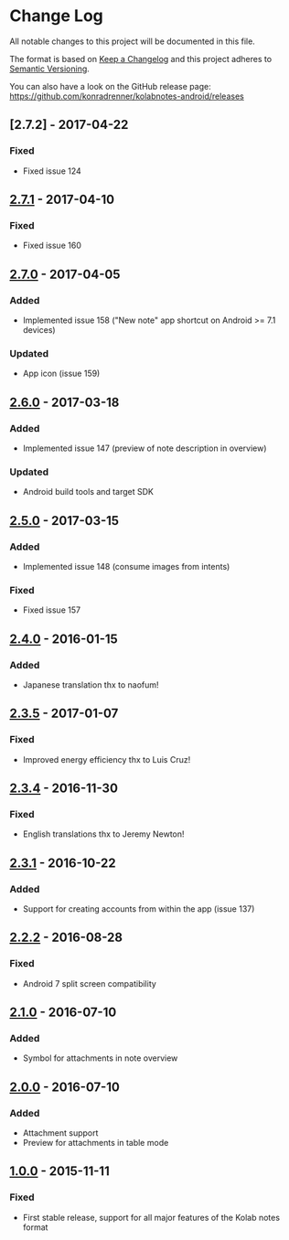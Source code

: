 # Change Log
All notable changes to this project will be documented in this file.

The format is based on [Keep a Changelog](http://keepachangelog.com/) 
and this project adheres to [Semantic Versioning](http://semver.org/).

You can also have a look on the GitHub release page: https://github.com/konradrenner/kolabnotes-android/releases

## [2.7.2] - 2017-04-22
### Fixed
- Fixed issue 124

## [2.7.1] - 2017-04-10
### Fixed
- Fixed issue 160

## [2.7.0] - 2017-04-05
### Added
- Implemented issue 158 ("New note" app shortcut on Android >= 7.1 devices)
### Updated
- App icon (issue 159)

## [2.6.0] - 2017-03-18
### Added
- Implemented issue 147 (preview of note description in overview)
### Updated
- Android build tools and target SDK

## [2.5.0] - 2017-03-15
### Added
- Implemented issue 148 (consume images from intents)
### Fixed
- Fixed issue 157

## [2.4.0] - 2016-01-15
### Added
- Japanese translation thx to naofum!

## [2.3.5] - 2017-01-07
### Fixed
- Improved energy efficiency thx to Luis Cruz!

## [2.3.4] - 2016-11-30
### Fixed
- English translations thx to Jeremy Newton!

## [2.3.1] - 2016-10-22
### Added
- Support for creating accounts from within the app (issue 137)

## [2.2.2] - 2016-08-28
### Fixed
- Android 7 split screen compatibility

## [2.1.0] - 2016-07-10
### Added
- Symbol for attachments in note overview

## [2.0.0] - 2016-07-10
### Added
- Attachment support
- Preview for attachments in table mode

## [1.0.0] - 2015-11-11
### Fixed
- First stable release, support for all major features of the Kolab notes format

[Unreleased]: https://github.com/konradrenner/kolabnotes-android/compare/2.7.2...HEAD
[2.7.1]: https://github.com/konradrenner/kolabnotes-android/compare/2.7.1...2.7.2
[2.7.1]: https://github.com/konradrenner/kolabnotes-android/compare/2.7.0...2.7.1
[2.7.0]: https://github.com/konradrenner/kolabnotes-android/compare/2.6.0...2.7.0
[2.6.0]: https://github.com/konradrenner/kolabnotes-android/compare/2.5.0...2.6.0
[2.5.0]: https://github.com/konradrenner/kolabnotes-android/compare/2.4.0...2.5.0
[2.4.0]: https://github.com/konradrenner/kolabnotes-android/compare/2.3.5...2.4.0
[2.3.5]: https://github.com/konradrenner/kolabnotes-android/compare/2.3.4...2.3.5
[2.3.4]: https://github.com/konradrenner/kolabnotes-android/compare/2.3.3...2.3.4
[2.3.3]: https://github.com/konradrenner/kolabnotes-android/compare/2.3.2...2.3.3
[2.3.2]: https://github.com/konradrenner/kolabnotes-android/compare/2.3.1...2.3.2
[2.3.1]: https://github.com/konradrenner/kolabnotes-android/compare/2.2.4...2.3.1
[2.2.4]: https://github.com/konradrenner/kolabnotes-android/compare/2.2.3...2.2.4
[2.2.3]: https://github.com/konradrenner/kolabnotes-android/compare/2.2.2...2.2.3
[2.2.2]: https://github.com/konradrenner/kolabnotes-android/compare/2.1.2...2.2.2
[2.1.2]: https://github.com/konradrenner/kolabnotes-android/compare/2.1.0...2.1.2
[2.1.0]: https://github.com/konradrenner/kolabnotes-android/compare/2.0.0...2.1.0
[2.0.0]: https://github.com/konradrenner/kolabnotes-android/compare/1.0.0...2.0.0
[1.0.0]: https://github.com/konradrenner/kolabnotes-android/compare/0.0.1...1.0.0
